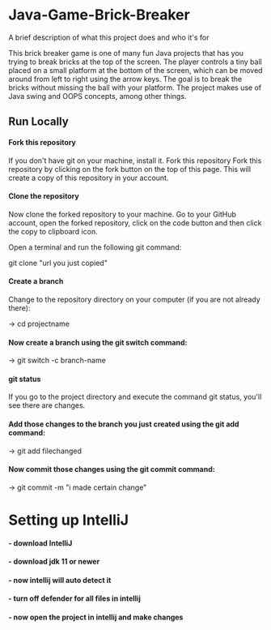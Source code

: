 
# Java-Game-Brick-Breaker

A brief description of what this project does and who it's for

This brick breaker game is one of many fun Java projects that has you trying to break bricks at the top of the screen. The player controls a tiny ball placed on a small platform at the bottom of the screen, which can be moved around from left to right using the arrow keys. The goal is to break the bricks without missing the ball with your platform. The project makes use of Java swing and OOPS concepts, among other things.
## Run Locally

#### Fork this repository

If you don't have git on your machine, install it.
Fork this repository
Fork this repository by clicking on the fork button on the top of this page. This will create a copy of this repository in your account.

#### Clone the repository

Now clone the forked repository to your machine. Go to your GitHub account, open the forked repository, click on the code button and then click the copy to clipboard icon.

Open a terminal and run the following git command:

git clone "url you just copied"

#### Create a branch
Change to the repository directory on your computer (if you are not already there):

-> cd projectname

#### Now create a branch using the git switch command:

-> git switch -c branch-name

#### git status

If you go to the project directory and execute the command git status, you'll see there are changes.

#### Add those changes to the branch you just created using the git add command:

-> git add filechanged

#### Now commit those changes using the git commit command:

-> git commit -m "i made certain change"

# Setting up IntelliJ 
#### - download IntelliJ
#### - download jdk 11 or newer
#### - now intellij will auto detect it
#### - turn off defender for all files in intellij
#### - now open the project in intellij and make changes